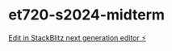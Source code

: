 # et720-s2024-midterm

[Edit in StackBlitz next generation editor ⚡️](https://stackblitz.com/~/github.com/EDGE354/et720-s2024-midterm)